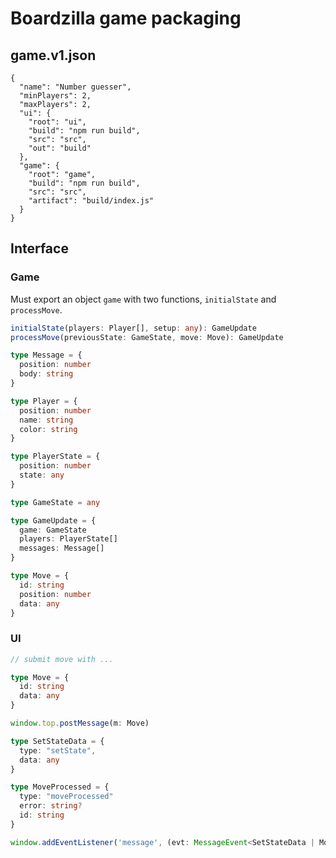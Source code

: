 # Boardzilla game packaging

## game.v1.json

```
{
  "name": "Number guesser",
  "minPlayers": 2,
  "maxPlayers": 2,
  "ui": {
    "root": "ui",
    "build": "npm run build",
    "src": "src",
    "out": "build"
  },
  "game": {
    "root": "game",
    "build": "npm run build",
    "src": "src",
    "artifact": "build/index.js"
  }
}
```

## Interface

### Game

Must export an object `game` with two functions, `initialState` and `processMove`.

```ts
initialState(players: Player[], setup: any): GameUpdate
processMove(previousState: GameState, move: Move): GameUpdate

type Message = {
  position: number
  body: string
}

type Player = {
  position: number
  name: string
  color: string
}

type PlayerState = {
  position: number
  state: any
}

type GameState = any

type GameUpdate = {
  game: GameState
  players: PlayerState[]
  messages: Message[]
}

type Move = {
  id: string
  position: number
  data: any
}
```

### UI

```ts
// submit move with ...

type Move = {
  id: string
  data: any
}

window.top.postMessage(m: Move)

type SetStateData = {
  type: "setState",
  data: any
}

type MoveProcessed = {
  type: "moveProcessed"
  error: string?
  id: string
}

window.addEventListener('message', (evt: MessageEvent<SetStateData | MoveErrorData>))
```
